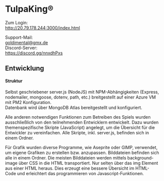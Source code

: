 # TulpaKing®
Zum Login: <br>
http://20.79.178.244:3000/index.html

Support-Mail:<br>
goldimental@gmx.de <br>
Discord-Server:<br>
https://discord.gg/nnxdhPxs<br>

## Entwicklung
#### Struktur
Selbst geschriebener server.js (NodeJS) mit NPM-Abhängigkeiten (Express, nodemailer, mongoose, dotenv, path, etc.) breitgestellt auf einer Azure VM mit PM2 Konfiguration.<br>
Datenbank wird über MongoDB Atlas bereitgestellt und konfiguriert.<br>

Alle anderen notwendigen Funktionen zum Betreiben des Spiels wurden ausschließlich von den teilnehmenden Entwicklern entwickelt. Dazu wurden themenspezifische Skripte (JavaScript) angelegt, um die Übersicht für die Entwickler zu vereinfachen.
Alle Skripte, inkl. server.js, befinden sich in einem Ordner.

Für Grafik wurden diverse Programme, wie Aseprite oder GIMP, verwendet, um eigene Grafiken zu erstellen bzw. anzupassen. Bilddateien befinden sich alle in einem Ordner.
Die meisten Bilddateien werden mittels background-image über CSS in die HTML transportiert. Nur selten über das img Element aus einer HTML heraus. Dies erzeugt eine bessere Übersicht im HTML-Code und erleichtert das programmieren von Javascript-Funktionen.